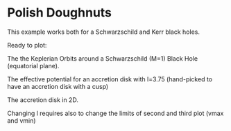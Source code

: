 # Polish Doughnuts

This example works both for a Schwarzschild and Kerr black holes. 

Ready to plot:

The the Keplerian Orbits around a Schwarzschild (M=1) Black Hole (equatorial plane).

The effective potential for an accretion disk with l=3.75 (hand-picked to have an accretion disk with a cusp)

The accretion disk in 2D.

Changing l requires also to change the limits of second and third plot (vmax and vmin)
